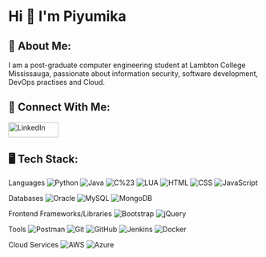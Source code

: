 # Hi 👋 I'm Piyumika

## 🌱 About Me:
I am a post-graduate computer engineering student at Lambton College Mississauga, passionate about information security, software development, DevOps practises and Cloud.

## 👯 Connect With Me:
<a href="https://www.linkedin.com/in/piyumika-samarasuriyage/">
  <img src="https://upload.wikimedia.org/wikipedia/commons/0/01/LinkedIn_Logo.svg" alt="LinkedIn" width="100" height="30">
</a>

## 🖥️ Tech Stack:
Languages
![Python](https://img.shields.io/badge/Python-blue) 
![Java](https://img.shields.io/badge/Java-red) 
![C%23](https://img.shields.io/badge/C%23-green) 
![LUA](https://img.shields.io/badge/Lua-purple) 
![HTML](https://img.shields.io/badge/HTML-orange) 
![CSS](https://img.shields.io/badge/CSS-blue) 
![JavaScript](https://img.shields.io/badge/JavaScript-yellow)

Databases
![Oracle](https://img.shields.io/badge/Oracle-orange) 
![MySQL](https://img.shields.io/badge/MySQL-lightgrey)
![MongoDB](https://img.shields.io/badge/MongoDB-purple)

Frontend Frameworks/Libraries
![Bootstrap](https://img.shields.io/badge/Bootstrap-purple) 
![jQuery](https://img.shields.io/badge/jQuery-blue)

Tools
![Postman](https://img.shields.io/badge/Postman-orange) 
![Git](https://img.shields.io/badge/Git-black) 
![GitHub](https://img.shields.io/badge/GitHub-yellow) 
![Jenkins](https://img.shields.io/badge/Jenkins-blue)
![Docker](https://img.shields.io/badge/Docker-purple) 

Cloud Services
![AWS](https://img.shields.io/badge/AWS-yellow)
![Azure](https://img.shields.io/badge/Azure-blue)







<!--
**PiyumikaBandula/PiyumikaBandula** is a ✨ _special_ ✨ repository because its `README.md` (this file) appears on your GitHub profile.

Here are some ideas to get you started:

- 🔭 I’m currently working on ...
- 🌱 I’m currently learning ...
- 👯 I’m looking to collaborate on ...
- 🤔 I’m looking for help with ...
- 💬 Ask me about ...
- 📫 How to reach me: ...
- 😄 Pronouns: ...
- ⚡ Fun fact: ...
-->
